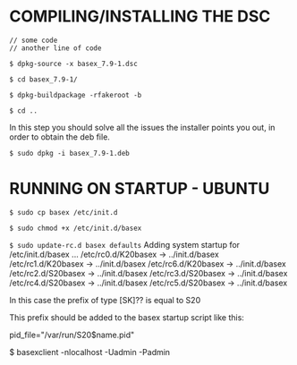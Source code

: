 COMPILING/INSTALLING THE DSC
============================
```
// some code
// another line of code
```

`$ dpkg-source -x basex_7.9-1.dsc`

`$ cd basex_7.9-1/`

`$ dpkg-buildpackage -rfakeroot -b`

`$ cd ..`

In this step you should solve all the issues the installer points you out,
in order to obtain the deb file.

`$ sudo dpkg -i basex_7.9-1.deb`

RUNNING ON STARTUP - UBUNTU
===========================

`$ sudo cp basex /etc/init.d`

`$ sudo chmod +x /etc/init.d/basex`

`$ sudo update-rc.d basex defaults`
 Adding system startup for /etc/init.d/basex ...
   /etc/rc0.d/K20basex -> ../init.d/basex
   /etc/rc1.d/K20basex -> ../init.d/basex
   /etc/rc6.d/K20basex -> ../init.d/basex
   /etc/rc2.d/S20basex -> ../init.d/basex
   /etc/rc3.d/S20basex -> ../init.d/basex
   /etc/rc4.d/S20basex -> ../init.d/basex
   /etc/rc5.d/S20basex -> ../init.d/basex

In this case the prefix of type [SK]?? is equal to S20 

This prefix should be added to the basex startup script like this:

pid_file="/var/run/S20$name.pid"

$ basexclient -nlocalhost -Uadmin -Padmin
